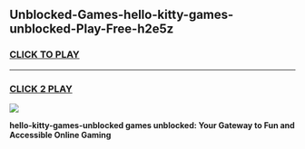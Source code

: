 
## Unblocked-Games-hello-kitty-games-unblocked-Play-Free-h2e5z
<h3>
<a href="https://premium76.site?title=hello-kitty-games-unblocked&ref=23A">CLICK TO PLAY</a></h3>
<hr>

<h3>
<a href="https://premium76.site?title=hello-kitty-games-unblocked&ref=23A">CLICK 2 PLAY</a>
  
</h3>

<a href="https://premium76.site?title=hello-kitty-games-unblocked&ref=23A"><img src="https://clearcache.store/games.png"></a>


**hello-kitty-games-unblocked games unblocked: Your Gateway to Fun and Accessible Online Gaming**
